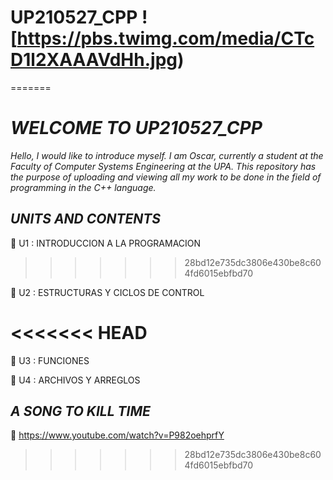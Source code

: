 
# UP210527_CPP  ![https://pbs.twimg.com/media/CTcD1l2XAAAVdHh.jpg)
=======
 #  *WELCOME TO UP210527_CPP* 
_Hello, I would like to introduce myself. I am Oscar, currently a student at the Faculty of Computer Systems Engineering at the UPA. This repository has the purpose of uploading and viewing all my work to be done in the field of programming in the C++ language._
## *UNITS AND CONTENTS*

📂&nbsp;U1 : INTRODUCCION A LA PROGRAMACION
>>>>>>> 28bd12e735dc3806e430be8c604fd6015ebfbd70

📂&nbsp;U2 : ESTRUCTURAS Y CICLOS DE CONTROL

<<<<<<< HEAD
=======
📂&nbsp;U3 : FUNCIONES

📂&nbsp;U4 : ARCHIVOS Y ARREGLOS 

## *A SONG TO KILL TIME*
🍑 https://www.youtube.com/watch?v=P982oehprfY
>>>>>>> 28bd12e735dc3806e430be8c604fd6015ebfbd70

